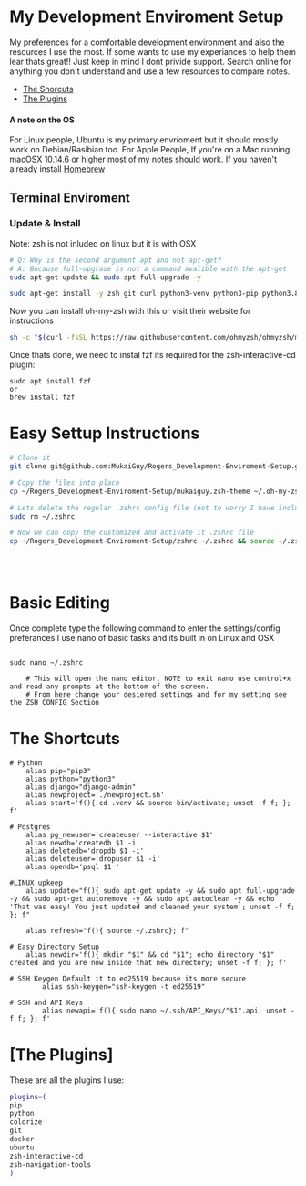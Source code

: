 # My Development Enviroment Setup
My preferences for a comfortable development environment and also the resources I use the most.
If some wants to use my experiances to help them lear thats great!! Just keep in mind I dont privide support. 
Search online for anything you don't understand and use a few resources to compare notes.

* [The Shorcuts](#the-shortcuts)
* [The Plugins](#the-plugins)

#### A note on the OS                                                                                                                                             
For Linux people, Ubuntu is my primary envrioment but it should mostly work on Debian/Rasibian too. For Apple People, If you're on a Mac running macOSX 10.14.6 
or higher most of my notes should work. If you haven't already install [Homebrew](https://brew.sh/) 

## Terminal Enviroment                                                                                                                                                                                                                                                                                                            
### Update & Install 
Note: zsh is not inluded on linux but it is with OSX

 ```bash
# Q: Why is the second argument apt and not apt-get? 
# A: Because full-upgrade is not a command avalible with the apt-get 
sudo apt-get update && sudo apt full-upgrade -y

sudo apt-get install -y zsh git curl python3-venv python3-pip python3.8
```
Now you can install oh-my-zsh with this or visit their website for instructions 
```bash            
sh -c "$(curl -fsSL https://raw.githubusercontent.com/ohmyzsh/ohmyzsh/master/tools/install.sh)" 
```

Once thats done, we need to instal fzf its required for the zsh-interactive-cd plugin:
```
sudo apt install fzf
or
brew install fzf
```

# Easy Settup Instructions

```bash
# Clone it
git clone git@github.com:MukaiGuy/Rogers_Development-Enviroment-Setup.git

# Copy the files into place 
cp ~/Rogers_Development-Enviroment-Setup/mukaiguy.zsh-theme ~/.oh-my-zsh/themes/

# Lets delete the regular .zshrc config file (not to worry I have included .zshrc-orig thats a backup of the standard zshrc)
sudo rm ~/.zshrc 

# Now we can copy the customized and activate it .zshrc file 
cp ~/Rogers_Development-Enviroment-Setup/zshrc ~/.zshrc && source ~/.zshrc

    
    
```  
# Basic Editing
Once complete type the following command to enter the settings/config preferances I use nano of basic tasks and its built in on Linux and OSX
```
    
sudo nano ~/.zshrc
            
    # This will open the nano editor, NOTE to exit nano use control+x and read any prompts at the bottom of the screen.
    # From here change your desiered settings and for my setting see the ZSH CONFIG Section

```
           

# The Shortcuts
```shell
# Python
	alias pip="pip3"
	alias python="python3"
	alias django="django-admin"
	alias newproject='./newproject.sh'
	alias start='f(){ cd .venv && source bin/activate; unset -f f; }; f'

# Postgres
	alias pg_newuser='createuser --interactive $1'
	alias newdb='createdb $1 -i'
	alias deletedb='dropdb $1 -i'
	alias deleteuser='dropuser $1 -i'
	alias opendb='psql $1 '

#LINUX upkeep  
    alias update="f(){ sudo apt-get update -y && sudo apt full-upgrade -y && sudo apt-get autoremove -y && sudo apt autoclean -y && echo 'That was easy! You just updated and cleaned your system'; unset -f f; }; f"

    alias refresh="f(){ source ~/.zshrc}; f"    

# Easy Directory Setup
    alias newdir='f(){ mkdir "$1" && cd "$1"; echo directory "$1" created and you are now inside that new directory; unset -f f; }; f'

# SSH Keygen Default it to ed25519 because its more secure
        alias ssh-keygen="ssh-keygen -t ed25519"
       
# SSH and API Keys
        alias newapi='f(){ sudo nano ~/.ssh/API_Keys/"$1".api; unset -f f; }; f'
```
# [The Plugins]
These are all the plugins I use:
```zsh
plugins=(
pip
python
colorize
git
docker
ubuntu
zsh-interactive-cd
zsh-navigation-tools
)
```
